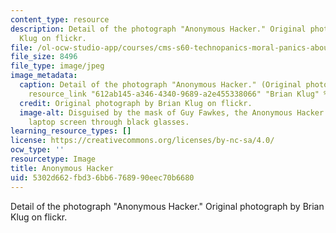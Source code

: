 ```yaml
---
content_type: resource
description: Detail of the photograph "Anonymous Hacker." Original photograph by Brian
  Klug on flickr.
file: /ol-ocw-studio-app/courses/cms-s60-technopanics-moral-panics-about-technology-spring-2013/5302d662fbd36bb6768990eec70b6680_CMS-S60s13-th.jpg
file_size: 8496
file_type: image/jpeg
image_metadata:
  caption: Detail of the photograph "Anonymous Hacker." (Original photograph by {{%
    resource_link "612ab145-a346-4340-9689-a2e455338066" "Brian Klug" %}} on flickr.)
  credit: Original photograph by Brian Klug on flickr.
  image-alt: Disguised by the mask of Guy Fawkes, the Anonymous Hacker peers at his
    laptop screen through black glasses.
learning_resource_types: []
license: https://creativecommons.org/licenses/by-nc-sa/4.0/
ocw_type: ''
resourcetype: Image
title: Anonymous Hacker
uid: 5302d662-fbd3-6bb6-7689-90eec70b6680
---
```

Detail of the photograph "Anonymous Hacker." Original photograph by Brian Klug on flickr.